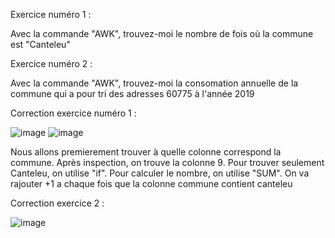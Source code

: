 Exercice numéro 1 :

Avec la commande "AWK", trouvez-moi le nombre de fois où la commune est "Canteleu"



Exercice numéro 2 :

Avec la commande "AWK", trouvez-moi la consomation annuelle de la commune qui a pour tri des adresses 60775 à l'année 2019












Correction exercice numéro 1 :

![image](https://user-images.githubusercontent.com/78368428/218746261-c911afb1-bb22-4eac-88ac-f1908e865ac5.png)
![image](https://user-images.githubusercontent.com/78368428/218746381-9690eca5-5eca-4306-9b1d-5c6b4a1de798.png)


Nous allons premierement trouver à quelle colonne correspond la commune. Après inspection, on trouve la colonne 9. Pour trouver seulement Canteleu, on utilise "if".
Pour calculer le nombre, on utilise "SUM". On va rajouter +1 a chaque fois que la colonne commune contient canteleu 


Correction exercice 2 :

![image](https://user-images.githubusercontent.com/78368428/218746498-0e86299e-09d6-45c6-9e96-e8b7d49b866d.png)



